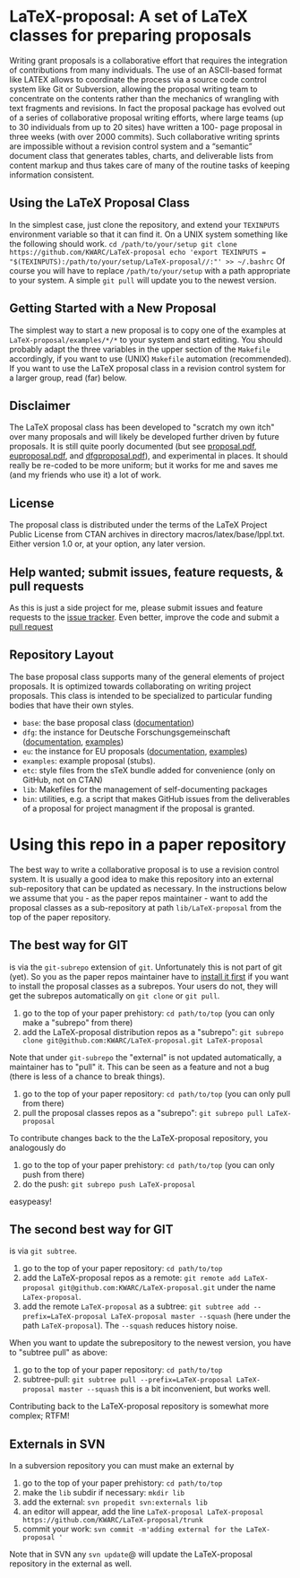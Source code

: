 # LaTeX-proposal:  A set of LaTeX classes for preparing proposals

Writing grant proposals is a collaborative effort that requires the integration of
contributions from many individuals. The use of an ASCII-based format like LATEX allows to
coordinate the process via a source code control system like Git or Subversion, allowing
the proposal writing team to concentrate on the contents rather than the mechanics of
wrangling with text fragments and revisions. In fact the proposal package has evolved out
of a series of collaborative proposal writing efforts, where large teams (up to 30
individuals from up to 20 sites) have written a 100- page proposal in three weeks (with
over 2000 commits). Such collaborative writing sprints are impossible without a revision
control system and a “semantic” document class that generates tables, charts, and
deliverable lists from content markup and thus takes care of many of the routine tasks of
keeping information consistent.

## Using the LaTeX Proposal Class

In the simplest case, just clone the repository, and extend your  `TEXINPUTS`
environment variable so that it can find it. On a UNIX system something like the following
should work. 
`
cd /path/to/your/setup
git clone https://github.com/KWARC/LaTeX-proposal
echo 'export TEXINPUTS = "$(TEXINPUTS):/path/to/your/setup/LaTeX-proposal//:"' >> ~/.bashrc
`
Of course you will have to replace `/path/to/your/setup` with a path appropriate to
your system. A simple `git pull` will update you to the newest version.

## Getting Started with a New Proposal

The simplest way to start a new proposal is to copy one of the examples at
`LaTeX-proposal/examples/*/*` to your system and start editing. You should probably adapt
the three variables in the upper section of the `Makefile` accordingly, if you want to use
(UNIX) `Makefile` automation (recommended). If you want to use the LaTeX proposal class in
a revision control system for a larger group, read (far) below.

## Disclaimer

The LaTeX proposal class has been developed to "scratch my own itch" over many proposals
and will likely be developed further driven by future proposals. It is still quite poorly
documented (but see [proposal.pdf](base/proposal.pdf),
[euproposal.pdf](eu/euproposal.pdf), and [dfgproposal.pdf](dfg/dfgproposal.pdf)), and
experimental in places. It should really be re-coded to be more uniform; but it works for
me and saves me (and my friends who use it) a lot of work.

## License

The proposal class is distributed under the terms of the LaTeX Project Public License from
CTAN archives in directory macros/latex/base/lppl.txt. Either version 1.0 or, at your
option, any later version.

## Help wanted; submit issues, feature requests, & pull requests

As this is just a side project for me, please submit issues and feature requests to the
[issue tracker](issues). Even better, improve the code and submit a
[pull request](https://help.github.com/articles/about-pull-requests/)

## Repository Layout

The base proposal class supports many of the general elements of project proposals. It is
optimized towards collaborating on writing project proposals. This class is intended to be
specialized to particular funding bodies that have their own styles.

* `base`: the base proposal class ([documentation](https://github.com/KWARC/LaTeX-proposal/tree/master/base/proposal.pdf))
* `dfg`: the instance for Deutsche Forschungsgemeinschaft ([documentation](https://github.com/KWARC/LaTeX-proposal/tree/master/dfg/dfgproposal.pdf), [examples](https://github.com/KWARC/LaTeX-proposal/tree/master/examples/dfg))
* `eu`: the instance for EU proposals ([documentation](https://github.com/KWARC/LaTeX-proposal/tree/master/eu/euproposal.pdf), [examples](https://github.com/KWARC/LaTeX-proposal/tree/master/examples/eu))
* `examples`: example proposal (stubs). 
* `etc`: style files from the sTeX bundle added for convenience (only on GitHub, not on CTAN)
* `lib`: Makefiles for the management of self-documenting packages
* `bin`: utilities, e.g. a script that makes GitHub issues from the deliverables of a proposal for project managment if the proposal is granted. 


# Using this repo in a paper repository

The best way to write a collaborative proposal is to use a revision control system. It is
usually a good idea to make this repository into an external sub-repository that can be
updated as necessary. In the instructions below we assume that you - as the paper repos
maintainer - want to add the proposal classes as a sub-repository at path
`lib/LaTeX-proposal` from the top of the paper repository.

## The best way for GIT

is via the `git-subrepo` extension of `git`. Unfortunately this is not part of git
(yet). So you as the paper repos maintainer have to
[install it first](https://github.com/git-commands/git-subrepo#readme) if you want to
install the proposal classes as a subrepos. Your users do not, they will get the subrepos
automatically on `git clone` or `git pull`.

1. go to the top of your paper prehistory: `cd path/to/top` (you can only make a
  "subrepo" from there) 
2. add the LaTeX-proposal distribution repos as a "subrepo": `git subrepo clone git@github.com:KWARC/LaTeX-proposal.git LaTeX-proposal`

Note that under `git-subrepo` the "external" is not updated automatically, a
maintainer has to "pull" it. This can be seen as a feature and not a bug (there is less of
a chance to break things).

1. go to the top of your paper repository: `cd path/to/top` (you can only pull from there)
2. pull the proposal classes repos as a "subrepo": `git subrepo pull LaTeX-proposal`

To contribute changes back to the the LaTeX-proposal  repository, you analogously do 

1. go to the top of your paper prehistory: `cd path/to/top` (you can only push from there)
2. do the push: `git subrepo push LaTeX-proposal`

easypeasy!

## The second best way for GIT
is via `git subtree`. 

1. go to the top of your paper repository: `cd path/to/top`
2. add the LaTeX-proposal  repos as a remote: `git remote add LaTeX-proposal
    git@github.com:KWARC/LaTeX-proposal.git` under the name `LaTex-proposal`.
3. add the remote `LaTeX-proposal`  as a subtree: `git subtree add --prefix=LaTeX-proposal LaTeX-proposal master --squash`
  (here under the path `LaTeX-proposal`). The `--squash` reduces history noise. 

When you want to update the subrepository to the newest version, you have to "subtree
pull" as above: 

1. go to the top of your paper repository: `cd path/to/top`
2. subtree-pull: `git subtree pull --prefix=LaTeX-proposal LaTeX-proposal master --squash`
  this is a bit inconvenient, but works well.

Contributing back to the LaTeX-proposal  repository is somewhat more complex; RTFM!

## Externals in SVN
In a subversion repository you can must make an external by

1. go to the top of your paper prehistory: `cd path/to/top`
2. make the `lib` subdir if necessary: `mkdir lib`
3. add the external: `svn propedit svn:externals lib`
4. an editor will appear, add the line `LaTeX-proposal LaTeX-proposal https://github.com/KWARC/LaTeX-proposal/trunk`
5. commit your work: `svn commit -m'adding external for the LaTeX-proposal '`

Note that in SVN any `svn update`@ will update the LaTeX-proposal repository in the
external as well.

